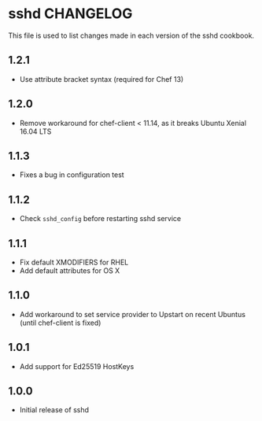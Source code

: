 sshd CHANGELOG
=====================

This file is used to list changes made in each version of the sshd cookbook.

1.2.1
-----

- Use attribute bracket syntax (required for Chef 13)

1.2.0
-----

- Remove workaround for chef-client < 11.14, as it breaks Ubuntu Xenial 16.04 LTS

1.1.3
-----

- Fixes a bug in configuration test

1.1.2
-----

- Check `sshd_config` before restarting sshd service

1.1.1
-----

- Fix default XMODIFIERS for RHEL
- Add default attributes for OS X

1.1.0
-----

- Add workaround to set service provider to Upstart on recent Ubuntus (until chef-client is fixed)

1.0.1
-----

- Add support for Ed25519 HostKeys

1.0.0
-----

- Initial release of sshd
